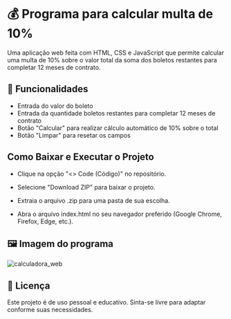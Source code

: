 # 💰 Programa para calcular multa de 10%

Uma aplicação web feita com HTML, CSS e JavaScript que permite calcular uma multa de 10% sobre o valor total da soma dos boletos restantes para completar 12 meses de contrato.

## 📌 Funcionalidades

- Entrada do valor do boleto
- Entrada da quantidade boletos restantes para completar 12 meses de contrato
- Botão "Calcular" para realizar cálculo automático de 10% sobre o total
- Botão "Limpar" para resetar os campos

## Como Baixar e Executar o Projeto

- Clique na opção "<> Code (Código)" no repositório.

- Selecione "Download ZIP" para baixar o projeto.

- Extraia o arquivo .zip para uma pasta de sua escolha.

- Abra o arquivo index.html no seu navegador preferido (Google Chrome, Firefox, Edge, etc.).

## 🖼️ Imagem do programa

![calculadora_web](https://github.com/user-attachments/assets/6742ef94-4014-4e75-bf53-d8f947d7931e)

## 📝 Licença

Este projeto é de uso pessoal e educativo. Sinta-se livre para adaptar conforme suas necessidades.
